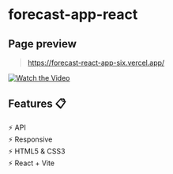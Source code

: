 # forecast-app-react
## Page preview
> https://forecast-react-app-six.vercel.app/

[![Watch the Video](https://img.youtube.com/vi/dJFMPzD2USU/maxresdefault.jpg)](https://www.youtube.com/watch?v=dJFMPzD2USU)


## Features 📋
⚡ API                                                                                                                                                            
⚡️ Responsive                                                            
⚡️ HTML5 & CSS3                                                                                  
⚡️ React + Vite
